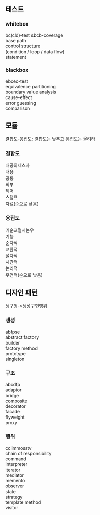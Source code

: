 ## 테스트
### whitebox
bc(cld)-test sbcb-coverage  
base path  
control structure  
(condition / loop / data flow)  
statement  
### blackbox  
ebcec-test  
equivalence partitioning  
boundary value analysis  
cause-effect  
error guessing  
comparison  

## 모듈
결합도-응집도: 결합도는 낮추고 응집도는 올려라
### 결합도
내공외제스자  
내용  
공통  
외부  
제어  
스탬프  
자료(순으로 낮음)  

### 응집도
기순교절시논우  
기능  
순차적  
교환적  
절차적  
시간적  
논리적  
우연적(순으로 낮음)  

## 디자인 패턴
생구행->생성구현행위
### 생성
abfpse  
abstract factory  
builder  
factory method  
prototype  
singleton  
### 구조
abcdfp  
adaptor  
bridge  
composite  
decorator  
facade  
flyweight  
proxy  
### 행위
cciimmosstv  
chain of responsibility  
command  
interpreter  
iterator  
mediator  
memento  
observer  
state  
strategy  
template method  
visitor  

